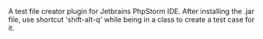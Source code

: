 A test file creator plugin for Jetbrains PhpStorm IDE.
After installing the .jar file, use shortcut 'shift-alt-q' while being in a class to create a test case for it.